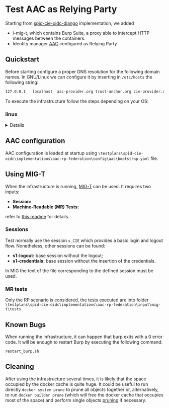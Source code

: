 # Test AAC as Relying Party

Starting from [spid-cie-oidc-django](https://github.com/italia/spid-cie-oidc-django)  implementation, we added
- i-mig-t, which contains Burp Suite, a proxy able to intercept HTTP messages between the containers. 
- Identity manager [AAC](https://github.com/scc-digitalhub/AAC) configured as Relying Party
 

## Quickstart

Before starting configure a proper DNS resolution for the following domain names. In GNU/Linux we can configure it by inserting in `/etc/hosts` the following string:

```bash
127.0.0.1   localhost  aac-provider.org trust-anchor.org cie-provider.org
```

To execute the infrastructure follow the steps depending on your OS:

### linux

<details>
The infrastructure can be executed on linux using the two `.sh` files provided:

- `build_and_run.sh` This file is useful when changes to the files are made or it is the first time that the infrastructure is run. It clones the [original repository](https://github.com/italia/spid-cie-oidc-django), applies some changes to the configuration, builds the proxy container (file [burpsuite_container/Dockerfile](burpsuite_container/Dockerfile)) and runs all together.
- `run.sh` It runs the infrastructure directly, without cloning the repo or applying changes.
- `stop.sh` It stops the infrastructure.


</details>

## AAC configuration
AAC configuration is loaded at startup using `\testplans\spid-cie-oidc\implementations\aac-rp-federation\config\aac\bootstrap.yaml` file.

## Using MIG-T

When the infrastructure is running, [MIG-T](https://github.com/stfbk/mig-t) can be used. It requires two inputs:

- **Session:**
- **Machine-Readable (MR) Tests:**

refer to [this readme](/tools/i-mig-t/readme.md#using-mig-t) for details.

### Sessions

Test normally use the session `s_CIE` which provides a basic login and logout flow. Nonetheless, other sessions can be found:

- **s1-logout:** base session without the logout;
- **s1-credentials:** base session without the insertion of the credentials.

In MIG the text of the file corresponding to the defined session must be used.

### MR tests

Only the RP scenario is considered, the tests executed are into folder
`\testplans\spid-cie-oidc\implementations\aac-rp-federation\input\mig-t\tests`

## Known Bugs

When running the infrastructure, it can happen that burp exits with a 0 error code. It will be enough to restart Burp by executing the following command:

```restart_burp.sh```

## Cleaning

After using the infrastructure several times, it is likely that the space occupied by the docker cache is quite huge. It could be useful to run directly `docker system prune` to prune all objects together or, alternatively, to run `docker builder prune` (which will free the docker cache that occupies most of the space) and perform single objects [pruning](https://docs.docker.com/config/pruning/) if necessary.
